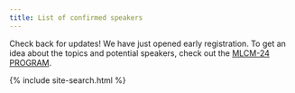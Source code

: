 ```yaml
---
title: List of confirmed speakers
---
```


Check back for updates! We have just opened early registration. 
To get an idea about the topics and potential speakers, check out the [MLCM-24 PROGRAM](/program). 

{% include site-search.html %}